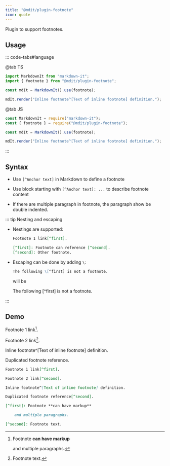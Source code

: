 ```yaml
---
title: "@mdit/plugin-footnote"
icon: quote
---
```


Plugin to support footnotes.

<!-- more -->

## Usage

::: code-tabs#language

@tab TS

```ts
import MarkdownIt from "markdown-it";
import { footnote } from "@mdit/plugin-footnote";

const mdIt = MarkdownIt().use(footnote);

mdIt.render("Inline footnote^[Text of inline footnote] definition.");
```

@tab JS

```js
const MarkdownIt = require("markdown-it");
const { footnote } = require("@mdit/plugin-footnote");

const mdIt = MarkdownIt().use(footnote);

mdIt.render("Inline footnote^[Text of inline footnote] definition.");
```

:::

## Syntax

- Use `[^Anchor text]` in Markdown to define a footnote

- Use block starting with `[^Anchor text]: ...` to describe footnote content

- If there are multiple paragraph in footnote, the paragraph show be double indented.

::: tip Nesting and escaping

- Nestings are supported:

  ```md
  Footnote 1 link[^first].

  [^first]: Footnote can reference [^second].
  [^second]: Other footnote.
  ```

- Escaping can be done by adding `\`:

  ```md
  The following \[^first] is not a footnote.
  ```

  will be

  The following \[^first] is not a footnote.

:::

## Demo

Footnote 1 link[^first].

Footnote 2 link[^second].

Inline footnote^[Text of inline footnote] definition.

Duplicated footnote reference.

[^first]: Footnote **can have markup**

    and multiple paragraphs[^second].

[^second]: Footnote text.

```md
Footnote 1 link[^first].

Footnote 2 link[^second].

Inline footnote^[Text of inline footnote] definition.

Duplicated footnote reference[^second].

[^first]: Footnote **can have markup**

    and multiple paragraphs.

[^second]: Footnote text.
```
